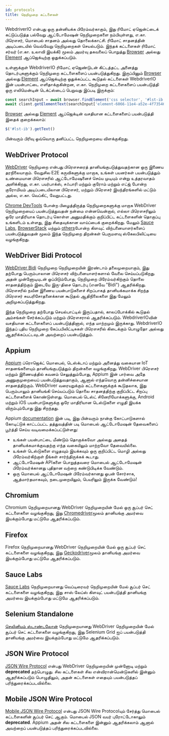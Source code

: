 ```yaml
---
id: protocols
title: நெறிமுறை கட்டளைகள்
---
```


WebdriverIO என்பது ஒரு தன்னியக்க பிரேம்வர்காகும், இது ரிமோட் ஏஜென்ட்டைக் கட்டுப்படுத்த பல்வேறு ஆட்டோமேஷன் நெறிமுறைகளை நம்பியுள்ளது, எ.கா. பிரௌசர், மொபைல் சாதனம் அல்லது தொலைக்காட்சி. ரிமோட் சாதனத்தின் அடிப்படையில் வெவ்வேறு நெறிமுறைகள் செயல்படும். இந்தக் கட்டளைகள் ரிமோட் சர்வர் (எ.கா. உலாவி இயக்கி) மூலம் அமர்வு தகவலைப் பொறுத்து [Browser](/docs/api/browser) அல்லது [Element](/docs/api/element) ஆப்ஜெக்டிற்கு ஒதுக்கப்படும்.

உள்ளுக்குள் WebdriverIO ரிமோட் ஏஜெண்டுடன் கிட்டத்தட்ட அனைத்து தொடர்புகளுக்கும் நெறிமுறை கட்டளைகளைப் பயன்படுத்துகிறது. இருப்பினும் [Browser](/docs/api/browser) அல்லது [Element](/docs/api/element) ஆப்ஜெக்டிற்கு ஒதுக்கப்பட்ட கூடுதல் கட்டளைகள் WebdriverIO இன் பயன்பாட்டை எளிதாக்குகின்றன, எ.கா. நெறிமுறை கட்டளைகளைப் பயன்படுத்தி ஒரு எலிமென்டின் டெக்ட்ஸ்டைப் பெறுவது இப்படி இருக்கும்:

```js
const searchInput = await browser.findElement('css selector', '#lst-ib')
await client.getElementText(searchInput['element-6066-11e4-a52e-4f735466cecf'])
```

[Browser](/docs/api/browser) அல்லது [Element](/docs/api/element) ஆப்ஜெக்டின் வசதியான கட்டளைகளைப் பயன்படுத்தி இதைக் குறைக்கலாம்:

```js
$('#lst-ib').getText()
```

பின்வரும் பிரிவு ஒவ்வொரு தனிப்பட்ட நெறிமுறையை விளக்குகிறது.

## WebDriver Protocol

[WebDriver](https://w3c.github.io/webdriver/#elements) நெறிமுறை என்பது பிரௌசரைத் தானியங்குபடுத்துவதற்கான ஒரு இணைய தரநிலையாகும். வேறுசில E2E கருவிகளுக்கு மாறாக, உங்கள் பயனர்கள் பயன்படுத்தும் உண்மையான பிரௌசரில் ஆட்டோமேஷனைச் செய்ய முடியும் என்று உத்தரவாதம் அளிக்கிறது, எ.கா. பயர்பாக்ஸ், சஃபாரி மற்றும் குரோம் மற்றும் எட்ஜ் போன்ற குரோமியம் அடிப்படையிலான பிரௌசர், மற்றும் பிரௌசர் இயந்திரங்களில் மட்டும் அல்ல, எ.கா. வெப்கிட், வேறுபட்டது.

[Chrome DevTools](https://w3c.github.io/webdriver/#elements) போன்ற பிழைத்திருத்த நெறிமுறைகளுக்கு மாறாக WebDriver நெறிமுறையைப் பயன்படுத்துவதன் நன்மை என்னவென்றால், எல்லா பிரௌசரிலும் ஒரே மாதிரியாக தொடர்பு கொள்ள அனுமதிக்கும் குறிப்பிட்ட கட்டளைகளின் தொகுப்பு உங்களிடம் உள்ளது, இது சிதைவுக்கான வாய்ப்பைக் குறைக்கிறது. மேலும் [Sauce Labs](https://saucelabs.com/), [BrowserStack](https://www.browserstack.com/) மற்றும் [others](https://github.com/christian-bromann/awesome-selenium#cloud-services)போன்ற கிளவுட் விற்பனையாளர்களைப் பயன்படுத்துவதன் மூலம் இந்த நெறிமுறை திறன்கள் பெருமளவு ஸ்கேலபிலிட்டியை வழங்குகிறது.

## WebDriver Bidi Protocol

[WebDriver Bidi](https://w3c.github.io/webdriver-bidi/) நெறிமுறை நெறிமுறையின் இரண்டாம் தலைமுறையாகும், இது தற்போது பெரும்பாலான பிரௌசர் விற்பனையாளர்களால் வேலை செய்யப்படுகிறது. அதன் முன்னோடியுடன் ஒப்பிடும்போது, நெறிமுறை பிரேம்வர்கிற்கும் தொலை சாதனத்திற்கும் இடையே இரு-திசை தொடர்பு (எனவே "Bidi") ஆதரிக்கிறது. பிரௌசரில் நவீன இணைய பயன்பாடுகளைச் சிறப்பாகத் தானியக்கமாக்க சிறந்த பிரௌசர் சுயபரிசோதனைக்கான கூடுதல் ஆதிநிலைகளை இது மேலும் அறிமுகப்படுத்துகிறது.

இந்த நெறிமுறை தற்போது செயல்பாட்டில் இருப்பதால், காலப்போக்கில் கூடுதல் அம்சங்கள் சேர்க்கப்படும் மற்றும் பிரௌசரால் ஆதரிக்கப்படும். WebdriverIOவின் வசதியான கட்டளைகளைப் பயன்படுத்தினால், எந்த மாற்றமும் இருக்காது. WebdriverIO இந்தப் புதிய நெறிமுறை கேப்பபிலிட்டிசுகள் பிரௌசரில் கிடைக்கும் பொழுதோ அல்லது ஆதரிக்கப்பட்டவுடன் அவற்றைப் பயன்படுத்தும்.

## Appium

[Appium](https://appium.io/) ப்ரொஜெக்ட் மொபைல், டெஸ்க்டாப் மற்றும் அனைத்து வகையான IoT சாதனங்களையும் தானியங்குபடுத்தும் திறன்களை வழங்குகிறது. WebDriver பிரௌசர் மற்றும் இணையத்தில் கவனம் செலுத்தும்போது, Appium இன் பார்வை அதே அணுகுமுறையைப் பயன்படுத்துவதாகும், ஆனால் எந்தவொரு தன்னிச்சையான சாதனத்திற்கும். WebDriver வரையறுக்கும் கட்டளைகளுக்குக் கூடுதலாக, இது பெரும்பாலும் தானியங்கி செய்யப்படும் தொலை சாதனத்திற்கு குறிப்பிட்ட சிறப்பு கட்டளைகளைக் கொண்டுள்ளது. மொபைல் டெஸ்ட் சினேரியோக்களுக்கு, Android மற்றும் iOS பயன்பாடுகளுக்கு ஒரே மாதிரியான டெஸ்டுகளை எழுதி இயக்க விரும்பும்போது இது சிறந்தது.

Appium [documentation](https://appium.github.io/appium.io/docs/en/about-appium/intro/?lang=en) இன் படி, இது பின்வரும் நான்கு கோட்பாடுகளால் கோடிட்டுக் காட்டப்பட்ட தத்துவத்தின் படி மொபைல் ஆட்டோமேஷன் தேவைகளைப் பூர்த்தி செய்ய வடிவமைக்கப்பட்டுள்ளது:

- உங்கள் பயன்பாட்டை மீண்டும் தொகுக்கவோ அல்லது அதைத் தானியக்கமாக்குவதற்கு எந்த வகையிலும் மாற்றவோ தேவையில்லை.
- உங்கள் டெஸ்டுகளை எழுதவும் இயக்கவும் ஒரு குறிப்பிட்ட மொழி அல்லது பிரேம்வர்கிற்குள் நீங்கள் சார்ந்திருக்கக் கூடாது.
- ஆட்டோமேஷன் APIகளை பொறுத்தவரை மொபைல் ஆட்டோமேஷன் பிரேம்வர்க்கானது புதிதான வற்றை கண்டுபிடிக்க வேண்டும்.
- ஒரு மொபைல் ஆட்டோமேஷன் பிரேம்வர்கானது ஓபன் சோர்சாக, ஆத்மார்தமாகவும், நடைமுறையிலும், பெயரிலும் இருக்க வேண்டும்!

## Chromium

Chromium நெறிமுறையானது WebDriver நெறிமுறையின் மேல் ஒரு சூப்பர் செட் கட்டளைகளை வழங்குகிறது, இது [Chromedriver](https://chromedriver.chromium.org/chromedriver-canary)மூலம் தானியங்கு அமர்வை இயக்கும்போது மட்டுமே ஆதரிக்கப்படும்.

## Firefox

Firefox நெறிமுறையானது WebDriver நெறிமுறையின் மேல் ஒரு சூப்பர் செட் கட்டளைகளை வழங்குகிறது, இது [Geckodriver](https://github.com/mozilla/geckodriver)மூலம் தானியங்கு அமர்வை இயக்கும்போது மட்டுமே ஆதரிக்கப்படும்.

## Sauce Labs

[Sauce Labs](https://saucelabs.com/) நெறிமுறையானது வெப்டிரைவர் நெறிமுறையின் மேல் சூப்பர் செட் கட்டளைகளை வழங்குகிறது, இது சாஸ் லேப்ஸ் கிளவுட் பயன்படுத்தி தானியங்கு அமர்வை இயக்கும்போது மட்டுமே ஆதரிக்கப்படும்.

## Selenium Standalone

[செலினியம் ஸ்டாண்டலோன்](https://www.selenium.dev/documentation/grid/advanced_features/endpoints/) நெறிமுறையானது WebDriver நெறிமுறையின் மேல் சூப்பர் செட் கட்டளைகளை வழங்குகிறது, இது Selenium Grid ஐப் பயன்படுத்தி தானியங்கு அமர்வை இயக்கும்போது மட்டுமே ஆதரிக்கப்படும்.

## JSON Wire Protocol

[JSON Wire Protocol](https://www.selenium.dev/documentation/legacy/json_wire_protocol/) என்பது WebDriver நெறிமுறையின் முன்னோடி மற்றும் __deprecated__ தற்பொழுது. சில கட்டளைகள் சில என்விரான்மென்டுகளில் இன்னும் ஆதரிக்கப்படும் பொழுதிலும், அதன் கட்டளைகள் எதையும் பயன்படுத்தப் பரிந்துரைக்கப்படவில்லை.

## Mobile JSON Wire Protocol

[Mobile JSON Wire Protocol](https://github.com/SeleniumHQ/mobile-spec/blob/master/spec-draft.md) என்பது JSON Wire Protocolயும் சேர்த்து மொபைல் கட்டளைகளின் சூப்பர் செட் ஆகும். மொபைல் JSON வயர் புரோட்டோகாலும் __deprecated__. Appium அதன் சில கட்டளைகளை இன்னும் ஆதரிக்கலாம் ஆனால் அவற்றைப் பயன்படுத்தப் பரிந்துரைக்கப்படவில்லை.
